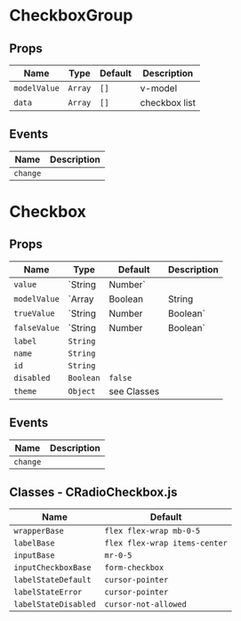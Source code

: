 # CheckboxGroup

## Props

| Name         | Type    | Default | Description   |
| ------------ | ------- | ------- | ------------- |
| `modelValue` | `Array` | `[]`    | v-model       |
| `data`       | `Array` | `[]`    | checkbox list |

## Events

| Name     | Description |
| -------- | ----------- |
| `change` |             |

# Checkbox

## Props

| Name         | Type                          | Default     | Description |
| ------------ | ----------------------------- | ----------- | ----------- |
| `value`      | `String|Number`               |             |             |
| `modelValue` | `Array|Boolean|String|Number` |             | v-model     |
| `trueValue`  | `String|Number|Boolean`       | `true`      |             |
| `falseValue` | `String|Number|Boolean`       | `false`     |             |
| `label`      | `String`                      |             |             |
| `name`       | `String`                      |             |             |
| `id`         | `String`                      |             |             |
| `disabled`   | `Boolean`                     | `false`     |             |
| `theme`      | `Object`                      | see Classes |             |

## Events

| Name     | Description |
| -------- | ----------- |
| `change` |             |

## Classes - CRadioCheckbox.js

| Name                 | Default                       |
| -------------------- | ----------------------------- |
| `wrapperBase`        | `flex flex-wrap mb-0-5`       |
| `labelBase`          | `flex flex-wrap items-center` |
| `inputBase`          | `mr-0-5`                      |
| `inputCheckboxBase`  | `form-checkbox`               |
| `labelStateDefault`  | `cursor-pointer`              |
| `labelStateError`    | `cursor-pointer`              |
| `labelStateDisabled` | `cursor-not-allowed`          |
